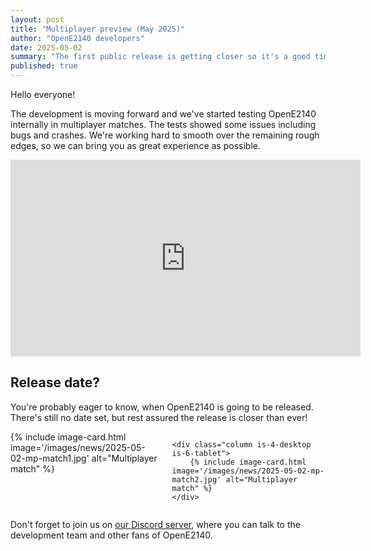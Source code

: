 ```yaml
---
layout: post
title: "Multiplayer preview (May 2025)"
author: "OpenE2140 developers"
date: 2025-05-02
summary: "The first public release is getting closer so it's a good time to show how the multiplayer works."
published: true
---
```


Hello everyone!

The development is moving forward and we've started testing OpenE2140 internally in multiplayer matches. The tests showed some issues including bugs and crashes. We're working hard to smooth over the remaining rough edges, so we can bring you as great experience as possible.

<div class="is-flex is-justify-content-center mb-4">
    <iframe title="OpenE2140: Multiplayer preview (May 2025)" width="560" height="315"
            src="https://dalek.zone/videos/embed/d09b183e-ba05-4862-a3ce-bbf03d021648" frameborder="0" allowfullscreen=""
            sandbox="allow-same-origin allow-scripts allow-popups allow-forms"></iframe>
</div>

## Release date?

You're probably eager to know, when OpenE2140 is going to be released. There's still no date set, but rest assured the release is closer than ever! 

<div class="columns is-multiline is-centered">
    <div class="column is-4-desktop is-6-tablet">
        {% include image-card.html image='/images/news/2025-05-02-mp-match1.jpg' alt="Multiplayer match" %}
    </div>

    <div class="column is-4-desktop is-6-tablet">
        {% include image-card.html image='/images/news/2025-05-02-mp-match2.jpg' alt="Multiplayer match" %}
    </div>
</div>

Don't forget to join us on [our Discord server](https://discord.gg/KNcX5BxA37), where you can talk to the development team and other fans of OpenE2140.
